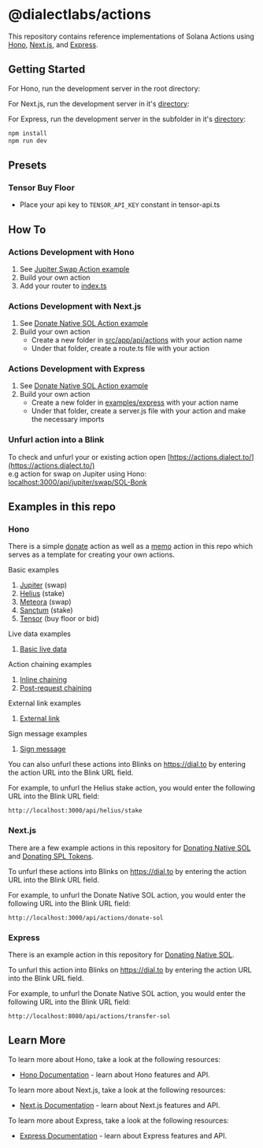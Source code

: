 # @dialectlabs/actions

This repository contains reference implementations of Solana Actions using [Hono](https://hono.dev/), [Next.js](https://nextjs.org/), and [Express](https://expressjs.com/).

## Getting Started

For Hono, run the development server in the root directory:

For Next.js, run the development server in it's [directory](examples/nextjs):

For Express, run the development server in the subfolder in it's [directory](examples/express):

```bash
npm install
npm run dev
```

## Presets

### Tensor Buy Floor

- Place your api key to `TENSOR_API_KEY` constant in tensor-api.ts

## How To

### Actions Development with Hono

1. See [Jupiter Swap Action example](examples/hono/examples/jupiter-swap/route.ts)
2. Build your own action
3. Add your router to [index.ts](examples/hono/examples/index.ts)

### Actions Development with Next.js

1. See [Donate Native SOL Action example](examples/nextjs/src/app/api/actions/donate-sol/route.ts)
2. Build your own action
   - Create a new folder in [src/app/api/actions](examples/nextjs/src/app/api/actions) with your action name
   - Under that folder, create a route.ts file with your action

### Actions Development with Express

1. See [Donate Native SOL Action example](examples/express/transfer-sol/server.js)
2. Build your own action
   - Create a new folder in [examples/express](examples/express) with your action name
   - Under that folder, create a server.js file with your action and make the necessary imports

### Unfurl action into a Blink

To check and unfurl your or existing action open
[https://actions.dialect.to/](https://actions.dialect.to/)  
e.g action for swap on Jupiter using Hono: <localhost:3000/api/jupiter/swap/SOL-Bonk>

## Examples in this repo

### Hono

There is a simple [donate](https://github.com/dialectlabs/actions/blob/main/examples/hono/examples/donate/route.ts) action as well as a [memo](https://github.com/dialectlabs/actions/blob/main/examples/hono/examples/memo/route.ts) action in this repo which serves as a template for creating your own actions.

Basic examples
1. [Jupiter](https://github.com/dialectlabs/actions/blob/main/examples/hono/examples/jupiter-swap/route.ts) (swap)
2. [Helius](https://github.com/dialectlabs/actions/blob/main/examples/hono/examples/helius/stake/route.ts) (stake) 
3. [Meteora](https://github.com/dialectlabs/actions/blob/main/examples/hono/examples/meteora/swap/route.ts) (swap) 
4. [Sanctum](https://github.com/dialectlabs/actions/blob/main/examples/hono/examples/sanctum/trade/route.ts) (stake) 
5. [Tensor](https://github.com/dialectlabs/actions/tree/main/examples/hono/examples/tensor) (buy floor or bid)

Live data examples
1. [Basic live data](https://github.com/dialectlabs/actions/blob/main/examples/hono/examples/live-data/route.ts)

Action chaining examples
1. [Inline chaining](https://github.com/dialectlabs/actions/blob/main/examples/hono/examples/chaining/inline/route.ts)
2. [Post-request chaining](https://github.com/dialectlabs/actions/blob/main/examples/hono/examples/chaining/post/route.ts)

External link examples
1. [External link](https://github.com/dialectlabs/actions/blob/main/examples/hono/examples/external-link/route.ts)

Sign message examples
1. [Sign message](https://github.com/dialectlabs/actions/blob/main/examples/hono/examples/sign-message/route.ts)

You can also unfurl these actions into Blinks on https://dial.to by entering the action URL into the Blink URL field.

For example, to unfurl the Helius stake action, you would enter the following URL into the Blink URL field:

`http://localhost:3000/api/helius/stake`

### Next.js

There are a few example actions in this repository for [Donating Native SOL](examples/nextjs/src/app/api/actions/donate-sol/route.ts) and [Donating SPL Tokens](https://github.com/dialectlabs/actions/blob/main/examples/nextjs/src/app/api/actions/donate-spl/route.ts).

To unfurl these actions into Blinks on https://dial.to by entering the action URL into the Blink URL field.

For example, to unfurl the Donate Native SOL action, you would enter the following URL into the Blink URL field:

`http://localhost:3000/api/actions/donate-sol`

### Express

There is an example action in this repository for [Donating Native SOL](examples/express/transfer-sol/server.js).

To unfurl this action into Blinks on https://dial.to by entering the action URL into the Blink URL field.

For example, to unfurl the Donate Native SOL action, you would enter the following URL into the Blink URL field:

`http://localhost:8080/api/actions/transfer-sol`

## Learn More

To learn more about Hono, take a look at the following resources:

- [Hono Documentation](https://hono.dev/docs/) - learn about Hono features and API.

To learn more about Next.js, take a look at the following resources:

- [Next.js Documentation](https://nextjs.org/docs) - learn about Next.js features and API.

To learn more about Express, take a look at the following resources:

- [Express Documentation](https://expressjs.com/en/guide/routing.html) - learn about Express features and API.
